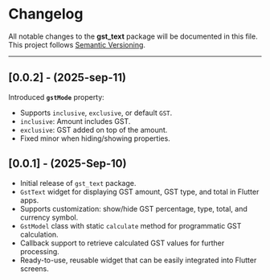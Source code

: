 # Changelog

All notable changes to the **gst_text** package will be documented in this file.  
This project follows [Semantic Versioning](https://semver.org/).

---

## [0.0.2] - (2025-sep-11)
Introduced **`gstMode`** property:
- Supports `inclusive`, `exclusive`, or default `GST`.
- `inclusive`: Amount includes GST.
- `exclusive`: GST added on top of the amount.
- Fixed minor when hiding/showing properties.


## [0.0.1] - (2025-Sep-10)

- Initial release of `gst_text` package.
- `GstText` widget for displaying GST amount, GST type, and total in Flutter apps.
- Supports customization: show/hide GST percentage, type, total, and currency symbol.
- `GstModel` class with static `calculate` method for programmatic GST calculation.
- Callback support to retrieve calculated GST values for further processing.
- Ready-to-use, reusable widget that can be easily integrated into Flutter screens.

